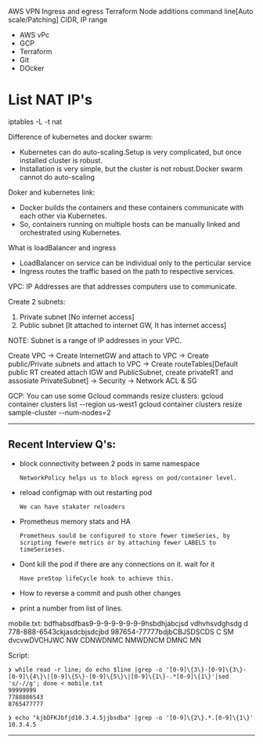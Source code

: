 AWS VPN
Ingress and egress
Terraform
Node additions command line[Auto scale/Patching]
CIDR, IP range
- AWS vPc
- GCP
- Terraform
- Git
- DOcker


# List NAT IP's
iptables -L -t nat


Difference of kubernetes and docker swarm:
- Kubernetes can do auto-scaling.Setup is very complicated, but once installed cluster is robust.
- Installation is very simple, but the cluster is not robust.Docker swarm cannot do auto-scaling

Doker and kubernetes link:
- Docker builds the containers and these containers communicate with each other via Kubernetes. 
- So, containers running on multiple hosts can be manually linked and orchestrated using Kubernetes.

What is loadBalancer and ingress
- LoadBalancer on service can be individual only to the perticular service
- Ingress routes the traffic based on the path to respective services.

VPC:
IP Addresses are that addresses computers use to communicate.

Create 2 subnets:
1. Private subnet [No internet access]
2. Public subnet [It attached to internet GW, It has internet access]

NOTE: Subnet is a range of IP addresses in your VPC.

Create VPC -> 
Create InternetGW and attach to VPC -> 
Create public/Private subnets and attach to VPC -> 
Create routeTables[Default public RT created attach IGW and PublicSubnet, create privateRT and assosiate PrivateSubnet] ->
Security -> Network ACL & SG

GCP:
You can use some Gcloud commands resize clusters:
gcloud container clusters list --region us-west1
gcloud container clusters resize sample-cluster --num-nodes=2

---

## Recent Interview Q's:
- block connectivity between 2 pods in same namespace
  
  ```NetworkPolicy helps us to block egress on pod/container level.```

- reload configmap with out restarting pod
  
  ```We can have stakater reloaders ```
  
- Prometheus memory stats and HA
  
  ```Prometheus sould be configured to store fewer timeSeries, by scripting fewere metrics or by attaching fewer LABELS to timeSerieses.```

- Dont kill the pod if there are any connections on it. wait for it
  
  ```Have preStop lifeCycle hook to achieve this.```

- How to reverse a commit and push other changes
- print a number from list of lines.

mobile.txt:
bdfhabsdfbas9-9-9-9-9-9-9-9hsbdhjabcjsd
vdhvhsvdghsdg d 778-888-6543ckjasdcbjsdcjbd
987654-77777bdjbCBJSDSCDS C SM
dvcvwDVCHJWC NW CDNWDNMC NMWDNCM DMNC MN

Script:
```
❯ while read -r line; do echo $line |grep -o '[0-9]\{3\}-[0-9]\{3\}-[0-9]\{4\}\|[0-9]\{5\}-[0-9]\{5\}\|[0-9]\{1\}-.*[0-9]\{1\}'|sed 's/-//g'; done < mobile.txt
99999999
7788886543
8765477777

❯ echo "kjbDFKJbfjd10.3.4.5jjbsdba" |grep -o '[0-9]\{2\}.*.[0-9]\{1\}'
10.3.4.5
```
---
